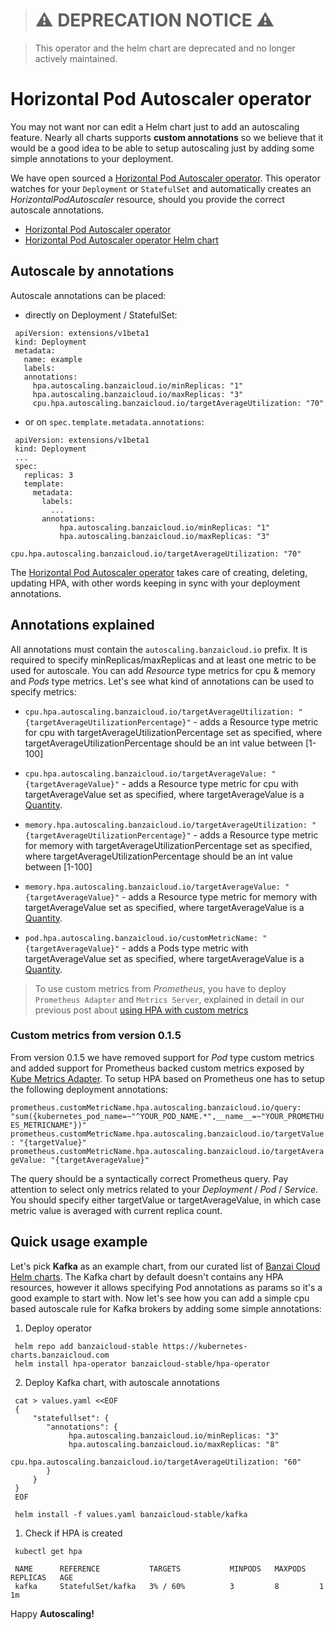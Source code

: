 > # ⚠️ DEPRECATION NOTICE ⚠️

> This operator and the helm chart are deprecated and no longer actively maintained.

# Horizontal Pod Autoscaler operator

You may not want nor can edit a Helm chart just to add an autoscaling feature. Nearly all charts supports **custom annotations** so we believe that it would be a good idea to be able to setup autoscaling just by adding some simple annotations to your deployment. 

We have open sourced a [Horizontal Pod Autoscaler operator](https://github.com/banzaicloud/hpa-operator). This operator watches for your `Deployment` or `StatefulSet` and automatically creates an *HorizontalPodAutoscaler* resource, should you provide the correct autoscale annotations.

- [Horizontal Pod Autoscaler operator](https://github.com/banzaicloud/hpa-operator)
- [Horizontal Pod Autoscaler operator Helm chart](https://github.com/banzaicloud/hpa-operator/tree/master/deploy/charts/hpa-operator)

## Autoscale by annotations

Autoscale annotations can be placed:

- directly on Deployment / StatefulSet:

 ```
  apiVersion: extensions/v1beta1
  kind: Deployment
  metadata:
    name: example
    labels:
    annotations:
      hpa.autoscaling.banzaicloud.io/minReplicas: "1"
      hpa.autoscaling.banzaicloud.io/maxReplicas: "3"
      cpu.hpa.autoscaling.banzaicloud.io/targetAverageUtilization: "70"
  ```

- or on `spec.template.metadata.annotations`:

 ```
  apiVersion: extensions/v1beta1
  kind: Deployment
  ...
  spec:
    replicas: 3
    template:
      metadata:
        labels:
          ...
        annotations:
            hpa.autoscaling.banzaicloud.io/minReplicas: "1"
            hpa.autoscaling.banzaicloud.io/maxReplicas: "3"
            cpu.hpa.autoscaling.banzaicloud.io/targetAverageUtilization: "70"
  ```  

The [Horizontal Pod Autoscaler operator](https://github.com/banzaicloud/hpa-operator) takes care of creating, deleting, updating HPA, with other words keeping in sync with your deployment annotations.

## Annotations explained

All annotations must contain the `autoscaling.banzaicloud.io` prefix. It is required to specify minReplicas/maxReplicas and at least one metric to be used for autoscale. You can add *Resource* type metrics for cpu & memory and *Pods* type metrics.
Let's see what kind of annotations can be used to specify metrics:

- ``cpu.hpa.autoscaling.banzaicloud.io/targetAverageUtilization: "{targetAverageUtilizationPercentage}"`` - adds a Resource type metric for cpu with targetAverageUtilizationPercentage set as specified, where targetAverageUtilizationPercentage should be an int value between [1-100]

- ``cpu.hpa.autoscaling.banzaicloud.io/targetAverageValue: "{targetAverageValue}"`` - adds a Resource type metric for cpu with targetAverageValue set as specified, where targetAverageValue is a [Quantity](https://godoc.org/k8s.io/apimachinery/pkg/api/resource#Quantity).

- ``memory.hpa.autoscaling.banzaicloud.io/targetAverageUtilization: "{targetAverageUtilizationPercentage}"`` - adds a Resource type metric for memory with targetAverageUtilizationPercentage set as specified, where targetAverageUtilizationPercentage should be an int value between [1-100]

- ``memory.hpa.autoscaling.banzaicloud.io/targetAverageValue: "{targetAverageValue}"`` - adds a Resource type metric for memory with targetAverageValue set as specified, where targetAverageValue is a [Quantity](https://godoc.org/k8s.io/apimachinery/pkg/api/resource#Quantity).

- ``pod.hpa.autoscaling.banzaicloud.io/customMetricName: "{targetAverageValue}"`` - adds a Pods type metric with targetAverageValue set as specified, where targetAverageValue is a [Quantity](https://godoc.org/k8s.io/apimachinery/pkg/api/resource#Quantity).

> To use custom metrics from *Prometheus*, you have to deploy `Prometheus Adapter` and `Metrics Server`, explained in detail in our previous post about [using HPA with custom metrics](https://banzaicloud.com/blog/k8s-horizontal-pod-autoscaler/)

### Custom metrics from version 0.1.5

From version 0.1.5 we have removed support for *Pod* type custom metrics and added support for Prometheus backed custom metrics exposed by [Kube Metrics Adapter](https://github.com/zalando-incubator/kube-metrics-adapter).
To setup HPA based on Prometheus one has to setup the following deployment annotations:

``
prometheus.customMetricName.hpa.autoscaling.banzaicloud.io/query: "sum({kubernetes_pod_name=~"^YOUR_POD_NAME.*",__name__=~"YOUR_PROMETHUES_METRICNAME"})"
prometheus.customMetricName.hpa.autoscaling.banzaicloud.io/targetValue: "{targetValue}"
prometheus.customMetricName.hpa.autoscaling.banzaicloud.io/targetAverageValue: "{targetAverageValue}"
``

The query should be a syntactically correct Prometheus query. Pay attention to select only metrics related to your *Deployment* / *Pod* / *Service*. 
You should specify either targetValue or targetAverageValue, in which case metric value is averaged with current replica count.


## Quick usage example

Let's pick **Kafka** as an example chart, from our curated list of [Banzai Cloud Helm charts](https://github.com/banzaicloud/banzai-charts/tree/master/kafka). The Kafka chart by default doesn't contains any HPA resources, however it allows specifying Pod annotations as params so it's a good example to start with. Now let's see how you can add a simple cpu based autoscale rule for Kafka brokers by adding some simple annotations:

  1. Deploy operator

   ```
    helm repo add banzaicloud-stable https://kubernetes-charts.banzaicloud.com
    helm install hpa-operator banzaicloud-stable/hpa-operator
   ```

  2. Deploy Kafka chart, with autoscale annotations

   ```
    cat > values.yaml <<EOF
    {
        "statefullset": {
           "annotations": {
                hpa.autoscaling.banzaicloud.io/minReplicas: "3"
                hpa.autoscaling.banzaicloud.io/maxReplicas: "8"
                cpu.hpa.autoscaling.banzaicloud.io/targetAverageUtilization: "60"
           }
        }
    }
    EOF

    helm install -f values.yaml banzaicloud-stable/kafka
   ```

  1. Check if HPA is created

   ```
    kubectl get hpa

    NAME      REFERENCE           TARGETS           MINPODS   MAXPODS   REPLICAS   AGE
    kafka     StatefulSet/kafka   3% / 60%          3         8         1          1m
  ```

Happy **Autoscaling!**
